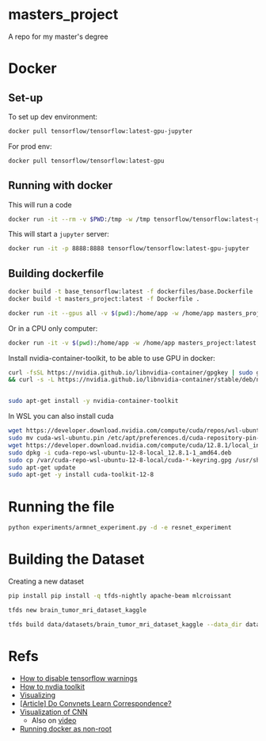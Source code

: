 # masters_project
A repo for my master's degree

# Docker


## Set-up
To set up dev environment:

```bash
docker pull tensorflow/tensorflow:latest-gpu-jupyter
```

For prod env:

```bash
docker pull tensorflow/tensorflow:latest-gpu
```

## Running with docker

This will run a code
```bash
docker run -it --rm -v $PWD:/tmp -w /tmp tensorflow/tensorflow:latest-gpu bash
```

This will start a `jupyter` server:
```bash
docker run -it -p 8888:8888 tensorflow/tensorflow:latest-gpu-jupyter
```

## Building dockerfile
```bash
docker build -t base_tensorflow:latest -f dockerfiles/base.Dockerfile . 
docker build -t masters_project:latest -f Dockerfile .
``` 


```bash
docker run -it --gpus all -v $(pwd):/home/app -w /home/app masters_project:latest python train.py data/mbtd/raw/Training
``` 

Or in a CPU only computer:
```bash
docker run -it -v $(pwd):/home/app -w /home/app masters_project:latest python train.py data/mbtd/raw/Training
```


Install nvidia-container-toolkit, to be able to use GPU in docker:
```bash
curl -fsSL https://nvidia.github.io/libnvidia-container/gpgkey | sudo gpg --dearmor -o /usr/share/keyrings/nvidia-container-toolkit-keyring.gpg \
&& curl -s -L https://nvidia.github.io/libnvidia-container/stable/deb/nvidia-container-toolkit.list | \                   sed 's#deb https://#deb [signed-by=/usr/share/keyrings/nvidia-container-toolkit-keyring.gpg] https://#g' | \            sudo tee /etc/apt/sources.list.d/nvidia-container-toolkit.list


sudo apt-get install -y nvidia-container-toolkit
```


In WSL you can also install cuda
```bash
wget https://developer.download.nvidia.com/compute/cuda/repos/wsl-ubuntu/x86_64/cuda-wsl-ubuntu.pin
sudo mv cuda-wsl-ubuntu.pin /etc/apt/preferences.d/cuda-repository-pin-600
wget https://developer.download.nvidia.com/compute/cuda/12.8.1/local_installers/cuda-repo-wsl-ubuntu-12-8-local_12.8.1-1_amd64.deb
sudo dpkg -i cuda-repo-wsl-ubuntu-12-8-local_12.8.1-1_amd64.deb
sudo cp /var/cuda-repo-wsl-ubuntu-12-8-local/cuda-*-keyring.gpg /usr/share/keyrings/
sudo apt-get update
sudo apt-get -y install cuda-toolkit-12-8
```

# Running the file 
```bash
python experiments/armnet_experiment.py -d -e resnet_experiment
```

# Building the Dataset
Creating a new dataset

```bash
pip install pip install -q tfds-nightly apache-beam mlcroissant
```

```bash
tfds new brain_tumor_mri_dataset_kaggle
```

```bash
tfds build data/datasets/brain_tumor_mri_dataset_kaggle --data_dir data/datasets/test/
```


# Refs
- [How to disable tensorflow warnings](https://github.com/tensorflow/tensorflow/issues/54499#issuecomment-1049553976)
- [How to nvdia toolkit](https://docs.nvidia.com/datacenter/cloud-native/container-toolkit/latest/install-guide.html)
- [Visualizing](https://arxiv.org/abs/1311.2901)
- [[Article] Do Convnets Learn Correspondence?](https://proceedings.neurips.cc/paper_files/paper/2014/file/50f6d53bcaae4f4d70d1ecf5341f6eb4-Paper.pdf)
- [Visualization of CNN](https://github.com/bsaldivaremc2/CNN_See_output)
    - Also on [video](https://www.youtube.com/watch?v=AaAdHxtQOKQ)
- [Running docker as non-root](https://medium.com/redbubble/running-a-docker-container-as-a-non-root-user-7d2e00f8ee15)